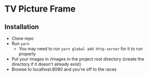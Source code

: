 # TV Picture Frame
## Installation
* Clone repo
* Run `yarn`
  * You may need to run `yarn global add http-server` for it to run properly
* Put your images in /images in the project root directory (create the directory if it doesn't already exist)
* Browse to localhost:8080 and you're off to the races 